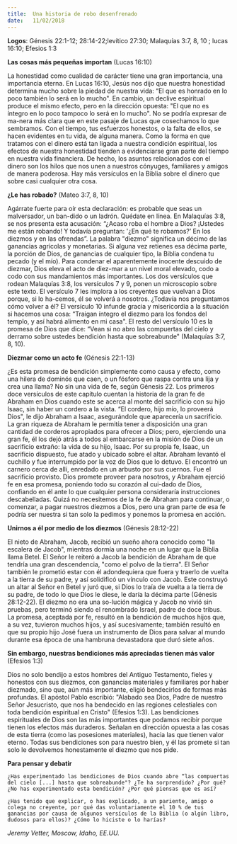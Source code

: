 ```yaml
---
title:  Una historia de robo desenfrenado
date:   11/02/2018
---
```


**Logos**: Génesis 22:1-12; 28:14-22;levítico 27:30; Malaquías 3:7, 8, 10 ; lucas 16:10; Efesios 1:3 

**Las cosas más pequeñas importan** (Lucas 16:10) 

La honestidad como cualidad de carácter tiene una gran importancia, una importancia eterna. En Lucas 16:10, Jesús nos dijo que nuestra honestidad determina mucho sobre la piedad de nuestra vida: “El que es honrado en lo poco también lo será en lo mucho". En cambio, un declive espiritual produce el mismo efecto, pero en la dirección opuesta: "El que no es íntegro en lo poco tampoco lo será en lo mucho". No se podría expresar de ma-nera más clara que en este pasaje de Lucas que cosechamos lo que sembramos. Con el tiempo, tus esfuerzos honestos, o la falta de ellos, se hacen evidentes en tu vida, de alguna manera. Como la forma en que tratamos con el dinero está tan ligada a nuestra condición espiritual, los efectos de nuestra honestidad tienden a evidenciarse gran parte del tiempo en nuestra vida financiera. De hecho, los asuntos relacionados con el dinero son los hilos que nos unen a nuestros cónyuges, familiares y amigos de manera poderosa. Hay más versículos en la Biblia sobre el dinero que sobre casi cualquier otra cosa. 

**¿Le has robado?** (Mateo 3:7, 8, 10) 

Agárrate fuerte para oír esta declaración: es probable que seas un malversador, un ban-dido o un ladrón. Quédate en línea. En Malaquías 3:8, se nos presenta esta acusación: “¿Acaso roba el hombre a Dios? ¡Ustedes me están robando! Y todavía preguntan: '¿En qué te robamos?’ En los diezmos y en las ofrendas”. La palabra "diezmo" significa un décimo de las ganancias agrícolas y monetarias. Si alguna vez retienes esa décima parte, la porción de Dios, de ganancias de cualquier tipo, la Biblia condena tu pecado (y el mío). Para condenar el aparentemente inocente descuido de diezmar, Dios eleva el acto de diez-mar a un nivel moral elevado, codo a codo con sus mandamientos más importantes. Los dos versículos que rodean Malaquías 3:8, los versículos 7 y 9, ponen un microscopio sobre este texto. El versículo 7 les implora a los creyentes que vuelvan a Dios porque, si lo ha-cemos, él se volverá a nosotros. ¿Todavía nos preguntamos cómo volver a él? El versículo 10 infunde gracia y misericordia a la situación si hacemos una cosa: “Traigan íntegro el diezmo para los fondos del templo, y así habrá alimento en mi casa". El resto del versículo 10 es la promesa de Dios que dice: “Vean si no abro las compuertas del cielo y derramo sobre ustedes bendición hasta que sobreabunde" (Malaquías 3:7, 8, 10). 

**Diezmar como un acto fe** (Génesis 22:1-13) 

¿Es esta promesa de bendición simplemente como causa y efecto, como una hilera de dominós que caen, o un fósforo que raspa contra una lija y crea una llama? No sin una vida de fe, según Génesis 22. Los primeros doce versículos de este capítulo cuentan la historia de la gran fe de Abraham en Dios cuando este se acerca al monte del sacrificio con su hijo Isaac, sin haber un cordero a la vista. “El cordero, hijo mío, lo proveerá Dios", le dijo Abraham a Isaac, asegurándole que aparecería un sacrificio. La gran riqueza de Abraham le permitía tener a disposición una gran cantidad de corderos apropiados para ofrecer a Dios; pero, ejerciendo una gran fe, él los dejó atrás a todos al embarcarse en la misión de Dios de un sacrificio extraño: la vida de su hijo, Isaac. Por su propia fe, Isaac, un sacrificio dispuesto, fue atado y ubicado sobre el altar. Abraham levantó el cuchillo y fue interrumpido por la voz de Dios que lo detuvo. El encontró un carnero cerca de allí, enredado en un arbusto por sus cuernos. Fue el sacrificio provisto. Dios promete proveer para nosotros, y Abraham ejerció fe en esa promesa, poniendo todo su corazón al cui-dado de Dios, confiando en él ante lo que cualquier persona consideraría instrucciones descabelladas. Quizá no necesitemos de la fe de Abraham para continuar, o comenzar, a pagar nuestros diezmos a Dios, pero una gran parte de esa fe podría ser nuestra si tan solo la pedimos y ponemos la promesa en acción. 

**Unirnos a él por medio de los diezmos** (Génesis 28:12-22) 

El nieto de Abraham, Jacob, recibió un sueño ahora conocido como "la escalera de Jacob", mientras dormía una noche en un lugar que la Biblia llama Betel. El Señor le reiteró a Jacob la bendición de Abraham de que tendría una gran descendencia, "como el polvo de la tierra". El Señor también le prometió estar con él adondequiera que fuera y traerlo de vuelta a la tierra de su padre, y así solidificó un vínculo con Jacob. Este construyó un altar al Señor en Betel y juró que, si Dios lo traía de vuelta a la tierra de su padre, de todo lo que Dios le diese, le daría la décima parte (Génesis 28:12-22). El diezmo no era una so-lución mágica y Jacob no vivió sin pruebas, pero terminó siendo el renombrado Israel, padre de doce tribus. La promesa, aceptada por fe, resultó en la bendición de muchos hijos que, a su vez, tuvieron muchos hijos, y así sucesivamente; también resultó en que su propio hijo José fuera un instrumento de Dios para salvar al mundo durante esa época de una hambruna devastadora que duró siete años. 

**Sin embargo, nuestras bendiciones más apreciadas tienen más valor** (Efesios 1:3) 

Dios no solo bendijo a estos hombres del Antiguo Testamento, fieles y honestos con sus diezmos, con ganancias materiales y familiares por haber diezmado, sino que, aún más importante, eligió bendecirlos de formas más profundas. El apóstol Pablo escribió: "Alabado sea Dios, Padre de nuestro Señor Jesucristo, que nos ha bendecido en las regiones celestiales con toda bendición espiritual en Cristo" (Efesios 1:3). Las bendiciones espirituales de Dios son las más importantes que podamos recibir porque tienen los efectos más duraderos. Señalan en dirección opuesta a las cosas de esta tierra (como las posesiones materiales), hacia las que tienen valor eterno. Todas sus bendiciones son para nuestro bien, y él las promete si tan solo le devolvemos honestamente el diezmo que nos pide. 

**Para pensar y debatir** 

`¿Has experimentado las bendiciones de Dios cuando abre “las compuertas del cielo [...] hasta que sobreabunde"? ¿Te ha sorprendido? ¿Por qué? ¿No has experimentado esta bendición? ¿Por qué piensas que es así?` 

`¿Has tenido que explicar, o has explicado, a un pariente, amigo o colega no creyente, por qué das voluntariamente el 10 % de tus ganancias por causa de algunos versículos de la Biblia (o algún libro, dudosos para ellos)? ¿Cómo lo hiciste o lo harías?` 

_Jeremy Vetter, Moscow, Idaho, EE.UU._
